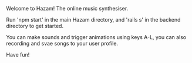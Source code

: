 Welcome to Hazam! The online music synthesiser.

Run 'npm start' in the main Hazam directory, and 'rails s' in the backend directory to get started.

You can make sounds and trigger animations using keys A-L, you can also recording and svae songs to your user profile.

Have fun!
